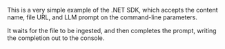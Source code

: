 This is a very simple example of the .NET SDK, which accepts the content name, file URL, and LLM prompt on the command-line parameters.

It waits for the file to be ingested, and then completes the prompt, writing the completion out to the console.